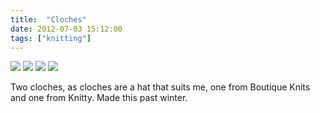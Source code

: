 ```yaml
---
title:  "Cloches"
date: 2012-07-03 15:12:00
tags: ["knitting"]
---
```


<img src="/uploads/2012/07/cloche01.jpg">
<img src="/uploads/2012/07/cloche02.jpg">
<img src="/uploads/2012/07/cloche03.jpg">
<img src="/uploads/2012/07/cloche04.jpg">


Two cloches, as cloches are a hat that suits me, one from Boutique Knits and one from Knitty. Made this past winter.
